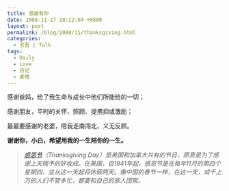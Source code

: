 ```yaml
---
title: 感谢有你
date: 2008-11-27 18:22:04 +0800
layout: post
permalink: /blog/2008/11/thanksgiving.html
categories:
  - 言吾 | Talk
tags:
  - Daily
  - Love
  - 日记
  - 爱情
---
```

感谢爸妈，给了我生命与成长中他们所能给的一切；

感谢朋友，平时的关怀、照顾、提携抑或激励；

最最要感谢的老婆，陪我走南闯北，义无反顾。

**谢谢你，小白，希望用我的一生陪你的一生。**

> [*感恩节*][1]*（Thanksgiving Day）是美国和加拿大共有的节日，原意是为了感谢上天赐予的好收成。在美国，自1941年起，感恩节是在每年11月的第四个星期四，並从这一天起将休假两天。像中国的春节一样，在这一天，成千上万的人们不管多忙，都要和自己的家人团聚。*

 [1]: http://zh.wikipedia.org/wiki/感恩节